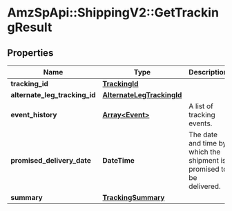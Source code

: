 # AmzSpApi::ShippingV2::GetTrackingResult

## Properties
Name | Type | Description | Notes
------------ | ------------- | ------------- | -------------
**tracking_id** | [**TrackingId**](TrackingId.md) |  | 
**alternate_leg_tracking_id** | [**AlternateLegTrackingId**](AlternateLegTrackingId.md) |  | 
**event_history** | [**Array&lt;Event&gt;**](Event.md) | A list of tracking events. | 
**promised_delivery_date** | **DateTime** | The date and time by which the shipment is promised to be delivered. | 
**summary** | [**TrackingSummary**](TrackingSummary.md) |  | 

